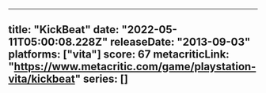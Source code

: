 
---
title: "KickBeat"
date: "2022-05-11T05:00:08.228Z"
releaseDate: "2013-09-03"
platforms: ["vita"]
score: 67
metacriticLink: "https://www.metacritic.com/game/playstation-vita/kickbeat"
series: []
---
